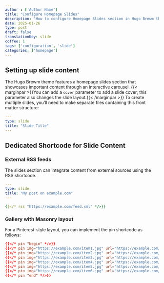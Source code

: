 ```yaml
---
author : ['Author Name']
title: "Configure Homepage Slides"
description: "How to configure Homepage Slides section in Hugo Brewm theme"
date: 2025-01-26
type: post
draft: false
translationKey: slide
coffee: 1
tags: ['configuration', 'slide']
categories: ['homepage']
---
```


## Setting up slide content

The Hugo Brewm theme features a homepage slides section that showcases important content through an interactive carousel.
{{< marginpar >}}You can add a `cover` parameter to add a slide cover; this parameter also changes the slide layout.{{< /marginpar >}}
To create multiple slides, you'll need to make separate files containing this front matter structure:

```yaml
---
type: slide
title: "Slide Title"
---
```

## Dedicated Shortcode for Slide Content

### External RSS feeds

The slides section can integrate content from external sources using the RSS shortcode.

```yaml
---
type: slide
title: "My post on example.com"
---

{{</* rss "https://example.com/feed.xml" */>}}
```

### Gallery with Masonry layout

For a Pinterest-style layout, you can implement the pin shortcode as follows:

```toml
{{</* pin "begin" */>}}
{{</* pin img="https://example.com/item1.jpg" url="https://example.com/item1" label="Item 1" */>}}
{{</* pin img="https://example.com/item2.jpg" url="https://example.com/item2" label="Item 2" */>}}
{{</* pin img="https://example.com/item3.jpg" url="https://example.com/item3" label="Item 3" */>}}
{{</* pin img="https://example.com/item4.jpg" url="https://example.com/item4" label="Item 4" */>}}
{{</* pin img="https://example.com/item5.jpg" url="https://example.com/item5" label="Item 5" */>}}
{{</* pin img="https://example.com/item6.jpg" url="https://example.com/item6" label="Item 6" */>}}
{{</* pin "end" */>}}
```